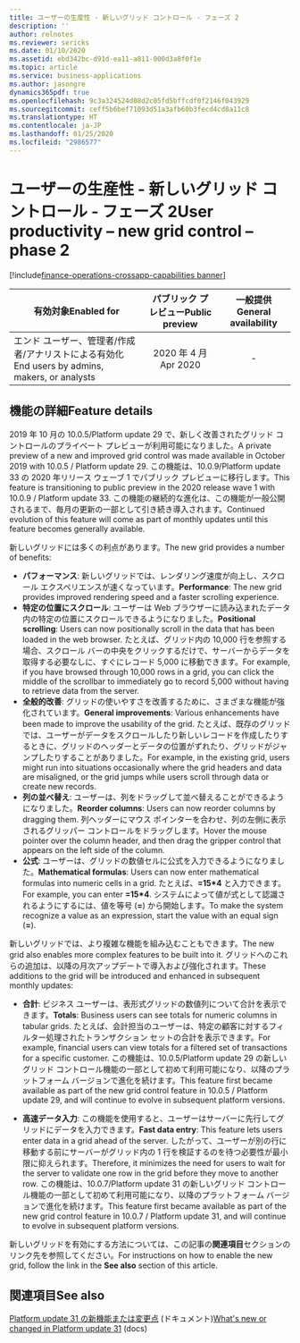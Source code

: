 ```yaml
---
title: ユーザーの生産性 - 新しいグリッド コントロール - フェーズ 2
description: ''
author: relnotes
ms.reviewer: sericks
ms.date: 01/10/2020
ms.assetid: ebd342bc-d91d-ea11-a811-000d3a8f0f1e
ms.topic: article
ms.service: business-applications
ms.author: jasongre
dynamics365pdf: true
ms.openlocfilehash: 9c3a324524d08d2c05fd5bffcdf0f2146f043929
ms.sourcegitcommit: ceff5b6bef71093d51a3afb60b3fecd4cd8a11c8
ms.translationtype: HT
ms.contentlocale: ja-JP
ms.lasthandoff: 01/25/2020
ms.locfileid: "2986577"
---
```

# <a name="user-productivity--new-grid-control--phase-2"></a><span data-ttu-id="b513e-102">ユーザーの生産性 - 新しいグリッド コントロール - フェーズ 2</span><span class="sxs-lookup"><span data-stu-id="b513e-102">User productivity – new grid control – phase 2</span></span>
[!include[finance-operations-crossapp-capabilities banner](../includes/finance-operations-crossapp-capabilities.md)]

| <span data-ttu-id="b513e-103">有効対象</span><span class="sxs-lookup"><span data-stu-id="b513e-103">Enabled for</span></span>    |  <span data-ttu-id="b513e-104">パブリック プレビュー</span><span class="sxs-lookup"><span data-stu-id="b513e-104">Public preview</span></span> | <span data-ttu-id="b513e-105">一般提供</span><span class="sxs-lookup"><span data-stu-id="b513e-105">General availability</span></span> | 
| ---------- | :----------: |:----------: |
|<span data-ttu-id="b513e-106">エンド ユーザー、管理者/作成者/アナリストによる有効化</span><span class="sxs-lookup"><span data-stu-id="b513e-106">End users by admins, makers, or analysts</span></span>|<span data-ttu-id="b513e-107">2020 年 4 月</span><span class="sxs-lookup"><span data-stu-id="b513e-107">Apr 2020</span></span>| -|






## <a name="feature-details"></a><span data-ttu-id="b513e-108">機能の詳細</span><span class="sxs-lookup"><span data-stu-id="b513e-108">Feature details</span></span>
<!--feature detail start -->
<span data-ttu-id="b513e-109">2019 年 10 月の 10.0.5/Platform update 29 で、新しく改善されたグリッド コントロールのプライベート プレビューが利用可能になりました。</span><span class="sxs-lookup"><span data-stu-id="b513e-109">A private preview of a new and improved grid control was made available in October 2019 with 10.0.5 / Platform update 29.</span></span> <span data-ttu-id="b513e-110">この機能は、10.0.9/Platform update 33 の 2020 年リリース ウェーブ 1 でパブリック プレビューに移行します。</span><span class="sxs-lookup"><span data-stu-id="b513e-110">This feature is transitioning to public preview in the 2020 release wave 1 with 10.0.9 / Platform update 33.</span></span> <span data-ttu-id="b513e-111">この機能の継続的な進化は、この機能が一般公開されるまで、毎月の更新の一部として引き続き導入されます。</span><span class="sxs-lookup"><span data-stu-id="b513e-111">Continued evolution of this feature will come as part of monthly updates until this feature becomes generally available.</span></span>

<span data-ttu-id="b513e-112">新しいグリッドには多くの利点があります。</span><span class="sxs-lookup"><span data-stu-id="b513e-112">The new grid provides a number of benefits:</span></span> 

- <span data-ttu-id="b513e-113">**パフォーマンス**: 新しいグリッドでは、レンダリング速度が向上し、スクロール エクスペリエンスが速くなっています。</span><span class="sxs-lookup"><span data-stu-id="b513e-113">**Performance**: The new grid provides improved rendering speed and a faster scrolling experience.</span></span>
- <span data-ttu-id="b513e-114">**特定の位置にスクロール**: ユーザーは Web ブラウザーに読み込まれたデータ内の特定の位置にスクロールできるようになりました。</span><span class="sxs-lookup"><span data-stu-id="b513e-114">**Positional scrolling**: Users can now positionally scroll in the data that has been loaded in the web browser.</span></span> <span data-ttu-id="b513e-115">たとえば、グリッド内の 10,000 行を参照する場合、スクロール バーの中央をクリックするだけで、サーバーからデータを取得する必要なしに、すぐにレコード 5,000 に移動できます。</span><span class="sxs-lookup"><span data-stu-id="b513e-115">For example, if you have browsed through 10,000 rows in a grid, you can click the middle of the scrollbar to immediately go to record 5,000 without having to retrieve data from the server.</span></span>
- <span data-ttu-id="b513e-116">**全般的改善**: グリッドの使いやすさを改善するために、さまざまな機能が強化されています。</span><span class="sxs-lookup"><span data-stu-id="b513e-116">**General improvements**: Various enhancements have been made to improve the usability of the grid.</span></span> <span data-ttu-id="b513e-117">たとえば、既存のグリッドでは、ユーザーがデータをスクロールしたり新しいレコードを作成したりするときに、グリッドのヘッダーとデータの位置がずれたり、グリッドがジャンプしたりすることがありました。</span><span class="sxs-lookup"><span data-stu-id="b513e-117">For example, in the existing grid, users might run into situations occasionally where the grid headers and data are misaligned, or the grid jumps while users scroll through data or create new records.</span></span> 
- <span data-ttu-id="b513e-118">**列の並べ替え**: ユーザーは、列をドラッグして並べ替えることができるようになりました。</span><span class="sxs-lookup"><span data-stu-id="b513e-118">**Reorder columns**: Users can now reorder columns by dragging them.</span></span> <span data-ttu-id="b513e-119">列ヘッダーにマウス ポインターを合わせ、列の左側に表示されるグリッパー コントロールをドラッグします。</span><span class="sxs-lookup"><span data-stu-id="b513e-119">Hover the mouse pointer over the column header, and then drag the gripper control that appears on the left side of the column.</span></span>
- <span data-ttu-id="b513e-120">**公式**: ユーザーは、グリッドの数値セルに公式を入力できるようになりました。</span><span class="sxs-lookup"><span data-stu-id="b513e-120">**Mathematical formulas**: Users can now enter mathematical formulas into numeric cells in a grid.</span></span> <span data-ttu-id="b513e-121">たとえば、**=15\*4** と入力できます。</span><span class="sxs-lookup"><span data-stu-id="b513e-121">For example, you can enter **=15\*4**.</span></span> <span data-ttu-id="b513e-122">システムによって値が式として認識されるようにするには、値を等号 (**=**) から開始します。</span><span class="sxs-lookup"><span data-stu-id="b513e-122">To make the system recognize a value as an expression, start the value with an equal sign (**=**).</span></span> 

<span data-ttu-id="b513e-123">新しいグリッドでは、より複雑な機能を組み込むこともできます。</span><span class="sxs-lookup"><span data-stu-id="b513e-123">The new grid also enables more complex features to be built into it.</span></span> <span data-ttu-id="b513e-124">グリッドへのこれらの追加は、以降の月次アップデートで導入および強化されます。</span><span class="sxs-lookup"><span data-stu-id="b513e-124">These additions to the grid will be introduced and enhanced in subsequent monthly updates:</span></span>

- <span data-ttu-id="b513e-125">**合計**: ビジネス ユーザーは、表形式グリッドの数値列について合計を表示できます。</span><span class="sxs-lookup"><span data-stu-id="b513e-125">**Totals**: Business users can see totals for numeric columns in tabular grids.</span></span> <span data-ttu-id="b513e-126">たとえば、会計担当のユーザーは、特定の顧客に対するフィルター処理されたトランザクション セットの合計を表示できます。</span><span class="sxs-lookup"><span data-stu-id="b513e-126">For example, financial users can view totals for a filtered set of transactions for a specific customer.</span></span> <span data-ttu-id="b513e-127">この機能は、10.0.5/Platform update 29 の新しいグリッド コントロール機能の一部として初めて利用可能になり、以降のプラットフォーム バージョンで進化を続けます。</span><span class="sxs-lookup"><span data-stu-id="b513e-127">This feature first became available as part of the new grid control feature in 10.0.5 / Platform update 29, and will continue to evolve in subsequent platform versions.</span></span>

- <span data-ttu-id="b513e-128">**高速データ入力**: この機能を使用すると、ユーザーはサーバーに先行してグリッドにデータを入力できます。</span><span class="sxs-lookup"><span data-stu-id="b513e-128">**Fast data entry**: This feature lets users enter data in a grid ahead of the server.</span></span> <span data-ttu-id="b513e-129">したがって、ユーザーが別の行に移動する前にサーバーがグリッド内の 1 行を検証するのを待つ必要性が最小限に抑えられます。</span><span class="sxs-lookup"><span data-stu-id="b513e-129">Therefore, it minimizes the need for users to wait for the server to validate one row in the grid before they move to another row.</span></span> <span data-ttu-id="b513e-130">この機能は、10.0.7/Platform update 31 の新しいグリッド コントロール機能の一部として初めて利用可能になり、以降のプラットフォーム バージョンで進化を続けます。</span><span class="sxs-lookup"><span data-stu-id="b513e-130">This feature first became available as part of the new grid control feature in 10.0.7 / Platform update 31, and will continue to evolve in subsequent platform versions.</span></span>

<span data-ttu-id="b513e-131">新しいグリッドを有効にする方法については、この記事の**関連項目**セクションのリンク先を参照してください。</span><span class="sxs-lookup"><span data-stu-id="b513e-131">For instructions on how to enable the new grid, follow the link in the **See also** section of this article.</span></span>
<!--feature detail end -->



## <a name="see-also"></a><span data-ttu-id="b513e-132">関連項目</span><span class="sxs-lookup"><span data-stu-id="b513e-132">See also</span></span>

<span data-ttu-id="b513e-133">[Platform update 31 の新機能または変更点](https://docs.microsoft.com/dynamics365/fin-ops-core/dev-itpro/get-started/whats-new-platform-update-31) (ドキュメント)</span><span class="sxs-lookup"><span data-stu-id="b513e-133">[What's new or changed in Platform update 31](https://docs.microsoft.com/dynamics365/fin-ops-core/dev-itpro/get-started/whats-new-platform-update-31) (docs)</span></span>





